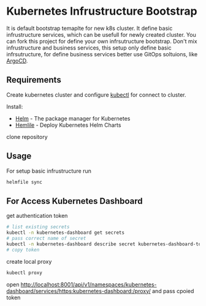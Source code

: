 # Kubernetes Infrustructure Bootstrap

It is default bootstrap temaplte for new k8s cluster.
It define basic infrustructure services, which can be usefull for newly created cluster.
You can fork this project for define your own infrsutructure bootstrap.
Don't mix infrustructure and business services, this setup only define basic infrsutructure,
for define business services better use GitOps soltuions, like [ArgoCD](https://argoproj.github.io/argo-cd/).

## Requirements

Create kubernetes cluster and configure [kubectl](https://kubernetes.io/docs/tasks/tools/) for connect to cluster.

Install:

* [Helm](https://helm.sh/) - The package manager for Kubernetes
* [Hemlile](https://github.com/roboll/helmfile) - Deploy Kubernetes Helm Charts

clone repository

## Usage

For setup basic infrustructure run

```bash
helmfile sync
```

## For Access Kubernetes Dashboard

get authentication token

```bash
# list existing secrets
kubectl -n kubernetes-dashboard get secrets
# pass correct name of secret
kubectl -n kubernetes-dashboard describe secret kubernetes-dashboard-token-<some-id>
# copy token
```

create local proxy

```bash
kubectl proxy
```

open <http://localhost:8001/api/v1/namespaces/kubernetes-dashboard/services/https:kubernetes-dashboard:/proxy/>
and pass cpoied token

